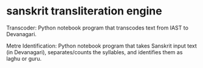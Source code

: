 # sanskrit transliteration engine

Transcoder:
Python notebook program that transcodes text from IAST to Devanagari.

Metre Identification:
Python notebook program that takes Sanskrit input text (in Devanagari), separates/counts the syllables, and identifies them as laghu or guru.
